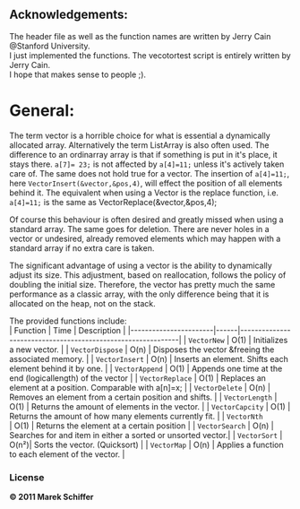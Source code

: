 ## Acknowledgements:
The header file as well as the function names are written by Jerry Cain @Stanford University. <br>
I just implemented the functions. The vecotortest script is entirely written by Jerry Cain. <br>
I hope that makes sense to people ;).
# General:
The term vector is a horrible choice for what is essential a dynamically allocated array.
Alternatively the term ListArray is also often used. The difference to an ordinarray array
is that if something is put in it's place, it stays there. `a[7]= 23;` is not affected by `a[4]=11;`
unless it's actively taken care of. The same does not hold true for a vector.
The insertion of `a[4]=11;`, here `VectorInsert(&vector,&pos,4)`, will effect the position of
all elements behind it. The equivalent when using a Vector is the replace function, i.e.
`a[4]=11;` is the same as VectorReplace(&vector,&pos,4); <br>

Of course this behaviour is often desired and greatly missed when using a standard array.
The same goes for deletion. There are never holes in a vector or undesired, already removed
elements which may happen with a standard array if no extra care is taken.  <br>

The significant advantage of using a vector is the ability to dynamically adjust its size. 
This adjustment, based on reallocation, follows the policy of doubling the initial size. 
Therefore, the vector has pretty much the same performance as a classic array, with the only 
difference being that it is allocated on the heap, not on the stack.  <br>

The provided functions include: <br>
|   Function            | Time | Description                                                 |
|-----------------------|------|-------------------------------------------------------------|
| `VectorNew`           | O(1) | Initializes a new vector.                                   |
| `VectorDispose`       | O(n) | Disposes the vector &freeing the associated memory.         |
| `VectorInsert`        | O(n) | Inserts an element. Shifts each element behind it by one.   |
| `VectorAppend`        | O(1) | Appends one time at the end (logicallength) of the vector   |
| `VectorReplace`       | O(1) | Replaces an element at a position. Comparable with a[n]=x;  |
| `VectorDelete`        | O(n) | Removes an element from a certain position and shifts.      |
| `VectorLength`        | O(1) | Returns the amount of elements in the vector.               |
| `VectorCapcity`       | O(1) | Returns the amount of how many elements currently fit.      |
| `VectorNth      `     | O(1) | Returns the element at a certain position                   |
| `VectorSearch`        | O(n) | Searches for and item in either a sorted or unsorted vector.|
| `VectorSort`          | O(n²)| Sorts the vector. (Quicksort)                               |
| `VectorMap`           | O(n) | Applies a function to each element of the vector.           |

### License

**© 2011 Marek Schiffer**
